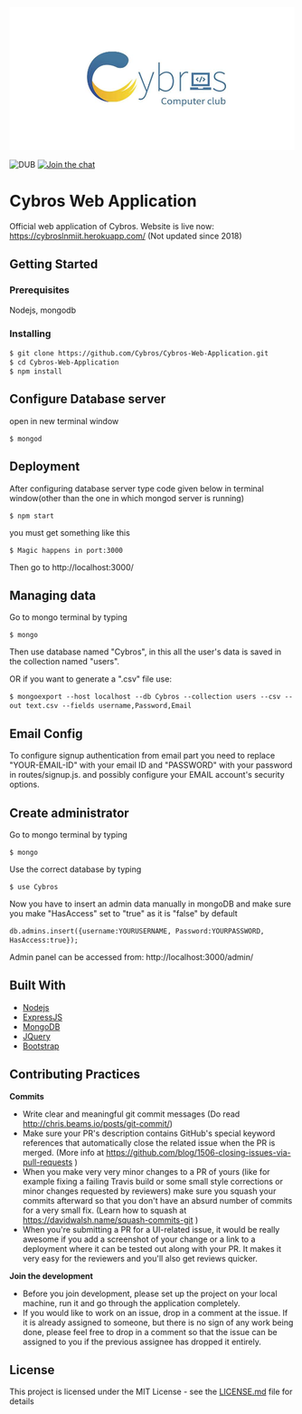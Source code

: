 
![Cybros](https://github.com/phunsukwangdu/image/blob/master/cybros.jpg)

![DUB](https://img.shields.io/dub/l/vibe-d.svg?style=flat) [![Join the chat](https://img.shields.io/badge/gitter-join%20chat%20%E2%86%92-brightgreen.svg)](https://gitter.im/LNMIIT-Computer-Club/Lobby)
# Cybros Web Application

Official web application of Cybros.
Website is live now:
https://cybroslnmiit.herokuapp.com/
(Not updated since 2018)
## Getting Started

### Prerequisites

Nodejs, mongodb

### Installing
```
$ git clone https://github.com/Cybros/Cybros-Web-Application.git
$ cd Cybros-Web-Application
$ npm install
```
## Configure Database server
open in new terminal window
```
$ mongod
```
## Deployment

After configuring database server type code given below in terminal window(other than the one in which mongod server is running)
```
$ npm start
```
you must get something like this
```
$ Magic happens in port:3000
```
Then go to http://localhost:3000/ 

## Managing data

Go to mongo terminal by typing
```
$ mongo
```
Then use database named "Cybros", in this all the user's data is saved in the collection named "users".

OR if you want to generate a ".csv" file use:
```
$ mongoexport --host localhost --db Cybros --collection users --csv --out text.csv --fields username,Password,Email
```
## Email Config
To configure signup authentication from email part you need to replace "YOUR-EMAIL-ID" with your email ID and "PASSWORD" with your password in routes/signup.js. and possibly configure your EMAIL account's security options.

## Create administrator

Go to mongo terminal by typing
```
$ mongo
```
Use the correct database by typing
```
$ use Cybros
```
Now you have to insert an admin data manually in mongoDB
and make sure you make "HasAccess" set to "true" as it is "false" by default
```
db.admins.insert({username:YOURUSERNAME, Password:YOURPASSWORD, HasAccess:true});
```
Admin panel can be accessed from: http://localhost:3000/admin/

## Built With

* [Nodejs](https://nodejs.org/en/)
* [ExpressJS](https://expressjs.com/)
* [MongoDB](https://www.mongodb.com/)
* [JQuery](https://jquery.com/)
* [Bootstrap](http://getbootstrap.com/)

## Contributing Practices

**Commits**

* Write clear and meaningful git commit messages (Do read http://chris.beams.io/posts/git-commit/)
* Make sure your PR's description contains GitHub's special keyword references that automatically close the related issue when the PR is merged. (More info at https://github.com/blog/1506-closing-issues-via-pull-requests )
* When you make very very minor changes to a PR of yours (like for example fixing a failing Travis build or some small style corrections or minor changes requested by reviewers) make sure you squash your commits afterward so that you don't have an absurd number of commits for a very small fix. (Learn how to squash at https://davidwalsh.name/squash-commits-git )
* When you're submitting a PR for a UI-related issue, it would be really awesome if you add a screenshot of your change or a link to a deployment where it can be tested out along with your PR. It makes it very easy for the reviewers and you'll also get reviews quicker.


**Join the development**

* Before you join development, please set up the project on your local machine, run it and go through the application completely.
* If you would like to work on an issue, drop in a comment at the issue. If it is already assigned to someone, but there is no sign of any work being done, please feel free to drop in a comment so that the issue can be assigned to you if the previous assignee has dropped it entirely.


## License

This project is licensed under the MIT License - see the [LICENSE.md](LICENSE.md) file for details

